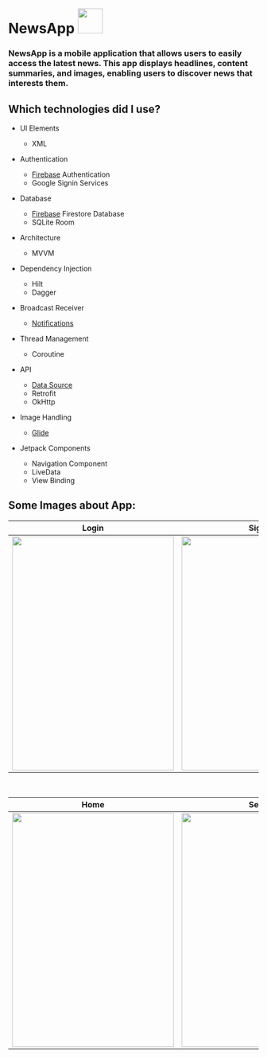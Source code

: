 <h1 align="left">NewsApp <img src="https://i.ibb.co/zFbXW9D/news-app-logo-1.png" width="50px" height="50px"> </h1>


<h3 align="left">NewsApp is a mobile application that allows users to easily access the latest news. This app displays headlines, content summaries, and images, enabling users to discover news that interests them.</h3>

<h2 align="left">Which technologies did I use?</h2>

- UI Elements
    - XML
  
- Authentication
    - [Firebase](https://firebase.google.com) Authentication
    - Google Signin Services

- Database
    - [Firebase](https://firebase.google.com) Firestore Database
    - SQLite Room
   
- Architecture
    - MVVM

- Dependency Injection
    - Hilt
    - Dagger

- Broadcast Receiver
    - [Notifications](https://www.youtube.com/watch?v=_Z2S63O-1HE) 

- Thread Management
    - Coroutine

- API
    - [Data Source](https://www.thenewsapi.com)
    - Retrofit
    - OkHttp

- Image Handling
    - [Glide](https://github.com/bumptech/glide)

- Jetpack Components
    - Navigation Component
    - LiveData
    - View Binding

<h2 align="left">Some Images about App:</h2>


| Login  | Signup | Detail |
| ----- | ------------ | ------------ |
|<img src="https://i.ibb.co/hHtnV74/Login-Fragment.png" width="325" height="470"/>|<img src="https://i.ibb.co/9vsC7nr/Signup-Fragment.png" width="325" height="470"/>|<img src="https://i.ibb.co/vVxtjwM/Detail-Fragment.png" width="325" height="470"/>

</br>

| Home  | Search | Read List |
| ----- | ------------ | ------------ |
|<img src="https://i.ibb.co/F3KD1J7/Home-Fragmengt.png" width="325" height="470"/>|<img src="https://i.ibb.co/RbFXDTH/Search-Fragment.png" width="325" height="470"/>|<img src="https://i.ibb.co/cvgKPL2/Read-List-Fragment.png" width="325" height="470"/>
